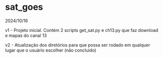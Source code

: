 # sat_goes

2024/10/16 

v1 - Projeto inicial. Contém 2 scripts get_sat.py e ch13.py que faz download e mapas do canal 13

v2 - Atualização dos diretórios para que possa ser rodado em qualquer lugar que o usuário escolher (não concluido)


